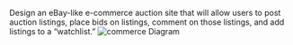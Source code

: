 Design an eBay-like e-commerce auction site that will allow users to post auction listings, place bids on listings, comment on those listings, and add listings to a “watchlist.”
![commerce Diagram](https://github.com/Mu5alaf/Commerce/assets/109148687/59d984c9-5a9f-4af8-8e0c-b320ce078838)
